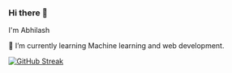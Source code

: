 ### Hi there 👋

I'm Abhilash

🌱 I’m currently learning Machine learning and web development.

[![GitHub Streak](https://streak-stats.demolab.com/?user=Abhilashg11&theme=dark)](https://git.io/streak-stats)
